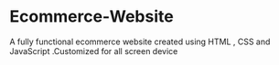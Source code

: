 # Ecommerce-Website
A fully functional ecommerce website created using HTML , CSS and JavaScript .Customized for all screen device
